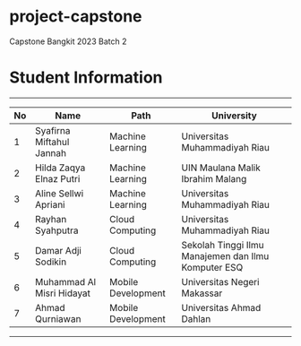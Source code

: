 # project-capstone
Capstone Bangkit 2023 Batch 2

# Student Information
---------------------------------------------------------------------------------------------------------------------
|  No |             Name                  |        Path        |                  University                         |
| --- | --------------------------------- | ------------------ | --------------------------------------------------- |
| 1   | Syafirna Miftahul Jannah          | Machine Learning   | Universitas Muhammadiyah Riau                       |
| 2   | Hilda Zaqya Elnaz Putri           | Machine Learning   | UIN Maulana Malik Ibrahim Malang                    |
| 3   | Aline Sellwi Apriani              | Machine Learning   | Universitas Muhammadiyah Riau                       |
| 4   | Rayhan Syahputra                  | Cloud Computing    | Universitas Muhammadiyah Riau                       |
| 5   | Damar Adji Sodikin                | Cloud Computing    | Sekolah Tinggi Ilmu Manajemen dan Ilmu Komputer ESQ |
| 6   | Muhammad Al Misri Hidayat         | Mobile Development | Universitas Negeri Makassar                         |
| 7   | Ahmad Qurniawan                   | Mobile Development | Universitas Ahmad Dahlan                            |
---------------------------------------------------------------------------------------------------------------------

